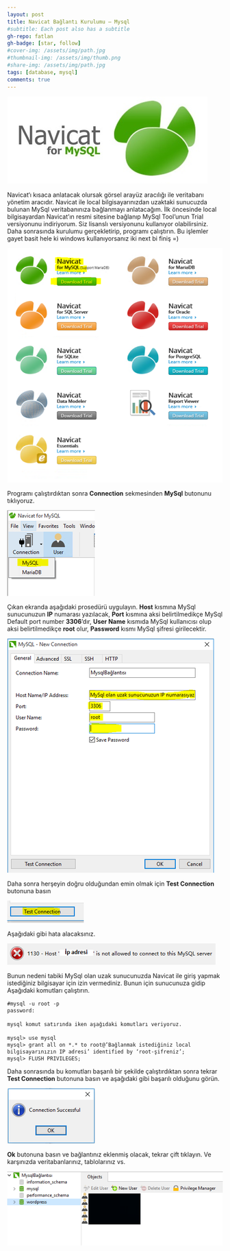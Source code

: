 ```yaml
---
layout: post
title: Navicat Bağlantı Kurulumu – Mysql
#subtitle: Each post also has a subtitle
gh-repo: fatlan
gh-badge: [star, follow]
#cover-img: /assets/img/path.jpg
#thumbnail-img: /assets/img/thumb.png
#share-img: /assets/img/path.jpg
tags: [database, mysql]
comments: true
---
```


![Crepe](assets/img/navicat-mysql-connect/navmy01.png)

Navicat‘ı kısaca anlatacak olursak görsel arayüz aracılığı ile veritabanı yönetim aracıdır. Navicat ile local bilgisayarınızdan uzaktaki sunucuzda bulunan MySql veritabanınıza bağlanmayı anlatacağım.
İlk öncesinde local bilgisayardan Navicat’ın resmi sitesine bağlanıp MySql Tool’unun Trial versiyonunu indiriyorum. Siz lisanslı versiyonunu kullanıyor olabilirsiniz. Daha sonrasında kurulumu gerçekletirip, programı çalıştırın. Bu işlemler gayet basit hele ki windows kullanıyorsanız iki next bi finiş =)

![Crepe](assets/img/navicat-mysql-connect/navmy02.png)

Programı çalıştırdıktan sonra **Connection** sekmesinden **MySql** butonunu tıklıyoruz.

![Crepe](assets/img/navicat-mysql-connect/navmy03.png)

Çıkan ekranda aşağıdaki prosedürü uygulayın. **Host** kısmına MySql sunucunuzun **IP** numarası yazılacak, **Port** kısmına aksi belirtilmedikçe MySql Default port number **3306**’dır, **User Name** kısmıda MySql kullanıcısı olup aksi belirtilmedikçe **root** olur, **Password** kısmı MySql şifresi girilecektir.

![Crepe](assets/img/navicat-mysql-connect/navmy04.png)

Daha sonra herşeyin doğru olduğundan emin olmak için **Test Connection** butonuna basın

![Crepe](assets/img/navicat-mysql-connect/navmy05.png)

Aşağıdaki gibi hata alacaksınız.

![Crepe](assets/img/navicat-mysql-connect/navmy06.png)

Bunun nedeni tabiki MySql olan uzak sunucunuzda Navicat ile giriş yapmak istediğiniz bilgisayar için izin vermediniz. Bunun için sunucunuza gidip Aşağıdaki komutları çalıştırın.

~~~
#mysql -u root -p
password:

mysql komut satırında iken aşağıdaki komutları veriyoruz.

mysql> use mysql
mysql> grant all on *.* to root@’Bağlanmak istediğiniz local bilgisayarınızın IP adresi’ identified by ‘root-şifreniz’;
mysql> FLUSH PRIVILEGES;
~~~

Daha sonrasında bu komutları başarılı bir şekilde çalıştırdıktan sonra tekrar **Test Connection** butonuna basın ve aşağıdaki gibi başarılı olduğunu görün.

![Crepe](assets/img/navicat-mysql-connect/navmy07.png)

**Ok** butonuna basın ve bağlantınız eklenmiş olacak, tekrar çift tıklayın. Ve karşınızda veritabanlarınız, tablolarınız vs.

![Crepe](assets/img/navicat-mysql-connect/navmy08.png)

